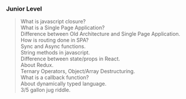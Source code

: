 ### Junior Level

> What is javascript closure?  
> What is a Single Page Application?  
> Difference between Old Architecture and Single Page Application.  
> How is routing done in SPA?  
> Sync and Async functions.  
> String methods in javascript.  
> Difference between state/props in React.  
> About Redux.  
> Ternary Operators, Object/Array Destructuring.  
> What is a callback function?  
> About dynamically typed language.  
> 3/5 gallon jug riddle.

